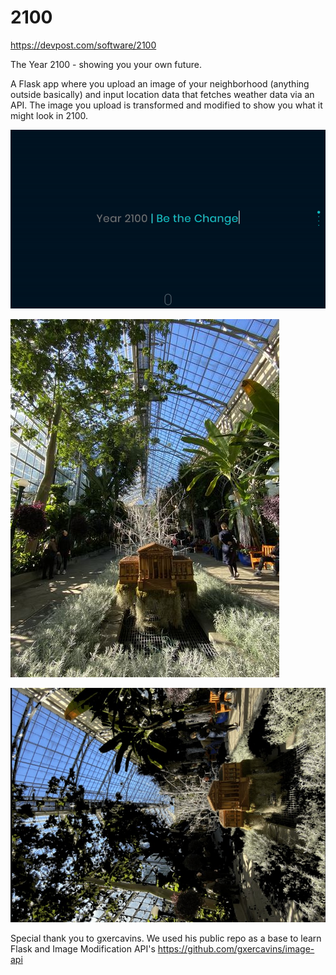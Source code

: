 # 2100
https://devpost.com/software/2100 

The Year 2100 - showing you your own future.

A Flask app where you upload an image of your neighborhood (anything outside basically) and input location data that fetches weather data via an API. 
The image you upload is transformed and modified to show you what it might look in 2100.

![Homepage](original.gif)


![before](gallery.jpeg)


![after](gallery2.jpeg)




Special thank you to gxercavins. We used his public repo as a base to learn Flask and Image Modification API's 
https://github.com/gxercavins/image-api

